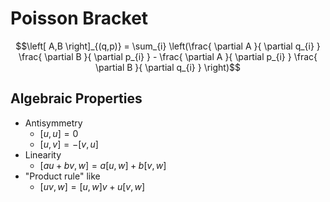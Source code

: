 # Poisson Bracket
$$\left[ A,B \right]_{(q,p)} = \sum_{i} \left(\frac{ \partial A }{ \partial q_{i} } \frac{ \partial B }{ \partial p_{i} } - \frac{ \partial A }{ \partial p_{i} } \frac{ \partial B }{ \partial q_{i} }   \right)$$
## Algebraic Properties
- Antisymmetry
	- $\left[ u,u \right]=0$
	- $\left[ u, v \right]=-\left[ v,u \right]$
- Linearity
	- $\left[ au + bv, w \right] = a \left[ u, w \right] + b \left[ v, w \right]$
- "Product rule" like
	- $\left[ uv, w \right]= \left[ u, w \right]v + u\left[ v, w \right]$
